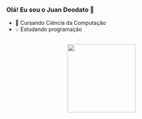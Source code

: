 ### Olá! Eu sou o Juan Deodato 👋

- 📖 Cursando Ciência da Computação
- 💡 Estudando programação
##
<div align="center">
  <a href="https://github.com/JuanDeodato04">
  <img height="180em" src="https://github-readme-stats.vercel.app/api?username=JuanDeodato04&show_icons=true&theme=dark&include_all_commits=true&count_private=true"/>
</div>  
